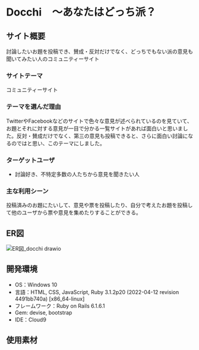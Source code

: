 # **Docchi**　～あなたはどっち派？




## サイト概要  
討論したいお題を投稿でき、賛成・反対だけでなく、どっちでもない派の意見も聞いてみたい人のコミュニティーサイト

### サイトテーマ  
コミュニティーサイト

### テーマを選んだ理由  
TwitterやFacebookなどのサイトで色々な意見が述べられているのを見ていて、お題とそれに対する意見が一目で分かる一覧サイトがあれば面白いと思いました。反対・賛成だけでなく、第三の意見も投稿できると、さらに面白い討論になるのではと思い、このテーマにしました。

### ターゲットユーザ
- 討論好き、不特定多数の人たちから意見を聞きたい人

### 主な利用シーン  
投稿済みのお題にたいして、意見や票を投稿したり、自分で考えたお題を投稿して他のユーザから票や意見を集めたりすることができる。 

## ER図
![ER図_docchi drawio](https://user-images.githubusercontent.com/106795266/182154157-d71028df-85b3-4b6a-84ed-62d6cfb74e90.png)
 
  
## 開発環境  
- OS：Windows 10
- 言語：HTML, CSS, JavaScript, Ruby 3.1.2p20 (2022-04-12 revision 4491bb740a) [x86_64-linux]
- フレームワーク：Ruby on Rails 6.1.6.1
- Gem: devise, bootstrap
- IDE：Cloud9


## 使用素材

